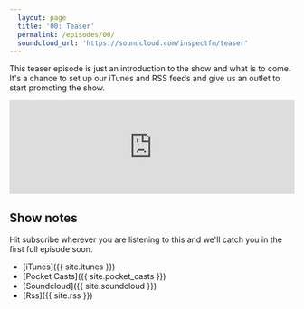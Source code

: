 ```yaml
---
  layout: page
  title: '00: Teaser'
  permalink: /episodes/00/
  soundcloud_url: 'https://soundcloud.com/inspectfm/teaser'
---
```


This teaser episode is just an introduction to the show and what is to come. It's a chance to set up our iTunes and RSS feeds and give us an outlet to start promoting the show.


<iframe width="100%" height="166" scrolling="no" frameborder="no" src="https://w.soundcloud.com/player/?url=https%3A//api.soundcloud.com/tracks/311348921&amp;color=00aabb&amp;auto_play=false&amp;hide_related=false&amp;show_comments=true&amp;show_user=true&amp;show_reposts=false"></iframe>

## Show notes

Hit subscribe wherever you are listening to this and we'll catch you in the first full episode soon.

- [iTunes]({{ site.itunes }})
- [Pocket Casts]({{ site.pocket_casts }})
- [Soundcloud]({{ site.soundcloud }})
- [Rss]({{ site.rss }})
